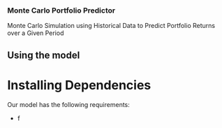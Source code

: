 ### Monte Carlo Portfolio Predictor
Monte Carlo Simulation using Historical Data to Predict Portfolio Returns over a Given Period

## Using the model
# Installing Dependencies
Our model has the following requirements:
* f
